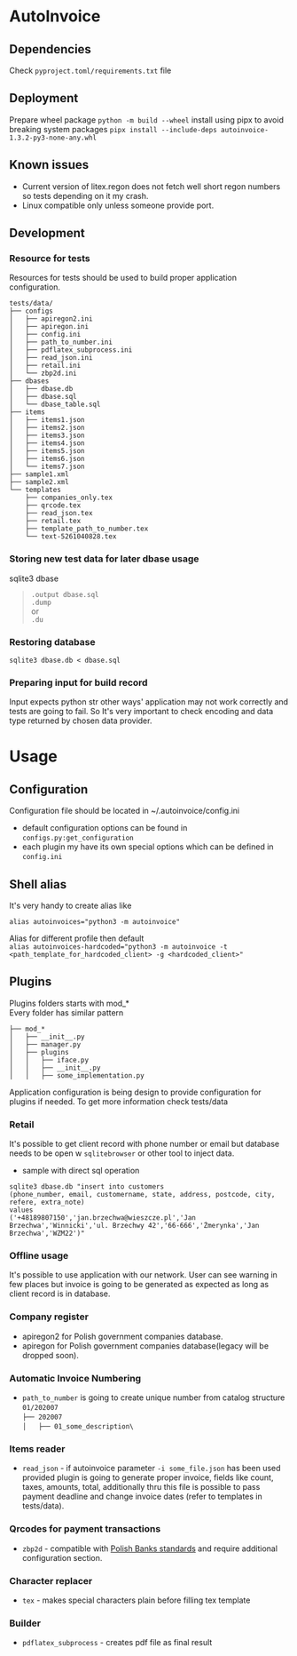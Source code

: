 AutoInvoice
====================

Dependencies
--------------------

Check ```pyproject.toml/requirements.txt``` file

Deployment
--------------------
Prepare wheel package
```python -m build --wheel```
install using pipx to avoid breaking system packages
```pipx install --include-deps autoinvoice-1.3.2-py3-none-any.whl```

Known issues
--------------------
- Current version of litex.regon does not fetch well short regon numbers so tests
depending on it my crash.
- Linux compatible only unless someone provide port.

Development
--------------------

### Resource for tests
Resources for tests should be used to build proper application configuration.
```
tests/data/
├── configs
│   ├── apiregon2.ini
│   ├── apiregon.ini
│   ├── config.ini
│   ├── path_to_number.ini
│   ├── pdflatex_subprocess.ini
│   ├── read_json.ini
│   ├── retail.ini
│   └── zbp2d.ini
├── dbases
│   ├── dbase.db
│   ├── dbase.sql
│   └── dbase_table.sql
├── items
│   ├── items1.json
│   ├── items2.json
│   ├── items3.json
│   ├── items4.json
│   ├── items5.json
│   ├── items6.json
│   └── items7.json
├── sample1.xml
├── sample2.xml
└── templates
    ├── companies_only.tex
    ├── qrcode.tex
    ├── read_json.tex
    ├── retail.tex
    ├── template_path_to_number.tex
    └── text-5261040828.tex
```

### Storing new test data for later dbase usage
sqlite3 dbase  
>``.output dbase.sql``  
>``.dump``  
or  
>``.du``

### Restoring database
`sqlite3 dbase.db < dbase.sql`

### Preparing input for build record
Input expects python str other ways' application may not work correctly and tests are
going to fail.
So It's very important to check encoding and data type returned by chosen data
provider.

Usage
===========

 Configuration
-----------
Configuration file should be located in ~/.autoinvoice/config.ini

- default configuration options can be found in `configs.py:get_configuration`
- each plugin my have its own special options which can be defined in `config.ini`

Shell alias
-----------
It's very handy to create alias like

``alias autoinvoices="python3 -m autoinvoice"``

Alias for different profile then default\
``alias autoinvoices-hardcoded="python3 -m autoinvoice -t <path_template_for_hardcoded_client> -g <hardcoded_client>"``

Plugins
-----------
Plugins folders starts with mod_*\
Every folder has similar pattern
```
├── mod_*
│   ├── __init__.py
│   ├── manager.py
│   ├── plugins
│   │   ├── iface.py
│   │   ├── __init__.py
│   │   ├── some_implementation.py
```
Application configuration is being design to provide configuration for plugins if
needed. To get more information check tests/data

### Retail
It's possible to get client record with phone number or email but database
needs to be open w `sqlitebrowser` or other tool to inject data.
- sample with direct sql operation
```
sqlite3 dbase.db "insert into customers
(phone_number, email, customername, state, address, postcode, city, refere, extra_note)
values
('+48189807150','jan.brzechwa@wieszcze.pl','Jan Brzechwa','Winnicki','ul. Brzechwy 42','66-666','Żmerynka','Jan Brzechwa','WZM22')"
```


### Offline usage
It's possible to use application with our network. User can see warning in few places
but invoice is going to be generated as expected as long as client record is in database.

### Company register

- apiregon2 for Polish government companies database.
- apiregon for Polish government companies database(legacy will be dropped soon).

### Automatic Invoice Numbering

- ```path_to_number``` is going to create unique number from catalog structure ```01/202007``` \
```├── 202007```\
```│   ├── 01_some_description\```

### Items reader

- ```read_json``` - if autoinvoice parameter ```-i some_file.json``` has been used
provided plugin is going to generate proper invoice,
fields like count, taxes, amounts, total, additionally thru this file is possible
to pass payment deadline and change
  invoice dates (refer to templates in tests/data).

### Qrcodes for payment transactions

- ```zbp2d``` - compatible with [Polish Banks standards](https://zbp.pl/public/repozytorium/dla_bankow/rady_i_komitety/bankowosc_elektroczniczna/rada_bankowosc_elektr/zadania/2013.12.03_-_Rekomendacja_-_Standard_2D.pdf)
and require additional configuration section.

### Character replacer

- ```tex``` - makes special characters plain before filling tex template

### Builder

- ```pdflatex_subprocess``` - creates pdf file as final result

